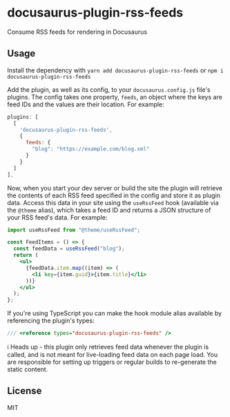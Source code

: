 # docusaurus-plugin-rss-feeds

Consume RSS feeds for rendering in Docusaurus

## Usage

Install the dependency with `yarn add docusaurus-plugin-rss-feeds` or `npm i docusaurus-plugin-rss-feeds`

Add the plugin, as well as its config, to your `docusaurus.config.js` file's plugins. The config takes one property, `feeds`, an object where the keys are feed IDs and the values are their location. For example:

```js
plugins: [
  [
    'docusaurus-plugin-rss-feeds',
    {
      feeds: {
        "blog": "https://example.com/blog.xml"
      }
    }
  ]
],
```

Now, when you start your dev server or build the site the plugin will retrieve the contents of each RSS feed specified in the config and store it as plugin data. Access this data in your site using the `useRssFeed` hook (available via the `@theme` alias), which takes a feed ID and returns a JSON structure of your RSS feed's data. For example:

```jsx
import useRssFeed from "@theme/useRssFeed";

const FeedItems = () => {
  const feedData = useRssFeed("blog");
  return (
    <ul>
      {feedData.item.map((item) => (
        <li key={item.guid}>{item.title}</li>
      ))}
    </ul>
  );
};
```

If you're using TypeScript you can make the hook module alias available by referencing the plugin's types:

```ts
/// <reference types="docusaurus-plugin-rss-feeds" />
```

ℹ️ Heads up - this plugin only retrieves feed data whenever the plugin is called, and is not meant for live-loading feed data on each page load. You are responsible for setting up triggers or regular builds to re-generate the static content.

## License

MIT
